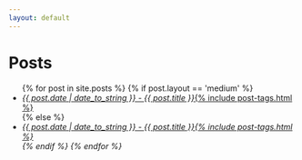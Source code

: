 ```yaml
---
layout: default
---
```

<h1>Posts</h1>
<ul class="posts">
  {% for post in site.posts %}
    {% if post.layout == 'medium' %}
        <li><a href="{{ post.medium_url }}"><em>{{ post.date | date_to_string }} - {{ post.title }}</em>{% include post-tags.html %}</a></li>
    {% else %}
        <li><a href="{{ site.baseurl }}{{ post.url }}"><em>{{ post.date | date_to_string }} - {{ post.title }}<em>{% include post-tags.html %}</a></li>
    {% endif %}
  {% endfor %}
</ul>